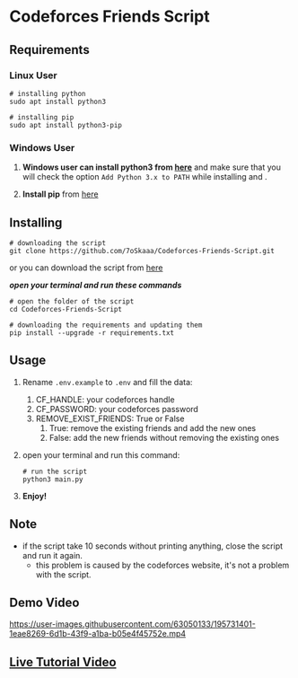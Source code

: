 # Codeforces Friends Script

## Requirements

### Linux User

```shell
# installing python
sudo apt install python3
```

```shell
# installing pip
sudo apt install python3-pip
```

### Windows User

1. **Windows user can install python3 from [here](https://www.python.org/downloads/)** and make sure that you will check the option `Add Python 3.x to PATH` while installing and .

2. **Install pip** from [here](https://pip.pypa.io/en/stable/installation/)

## Installing

```shell
# downloading the script
git clone https://github.com/7oSkaaa/Codeforces-Friends-Script.git
```

or you can download the script from [here](https://github.com/7oSkaaa/Codeforces-Friends-Script/archive/refs/heads/main.zip)

***open your terminal and run these commands***

```shell
# open the folder of the script
cd Codeforces-Friends-Script
```

```shell
# downloading the requirements and updating them
pip install --upgrade -r requirements.txt
```

## Usage

1. Rename `.env.example` to `.env` and fill the data:
   1. CF_HANDLE: your codeforces handle
   2. CF_PASSWORD: your codeforces password
   3. REMOVE_EXIST_FRIENDS: True or False
      1. True: remove the existing friends and add the new ones
      2. False: add the new friends without removing the existing ones
2. open your terminal and run this command:

    ```shell
    # run the script
    python3 main.py
    ```

3. **Enjoy!**

## Note

- if the script take 10 seconds without printing anything, close the script and run it again.
  - this problem is caused by the codeforces website, it's not a problem with the script.
  
## Demo Video

<https://user-images.githubusercontent.com/63050133/195731401-1eae8269-6d1b-43f9-a1ba-b05e4f45752e.mp4>

## [Live Tutorial Video](https://drive.google.com/file/d/1fHIHEHDqZSm4gZtoy_xC7k5dYytVsuTg/view?usp=sharing)
